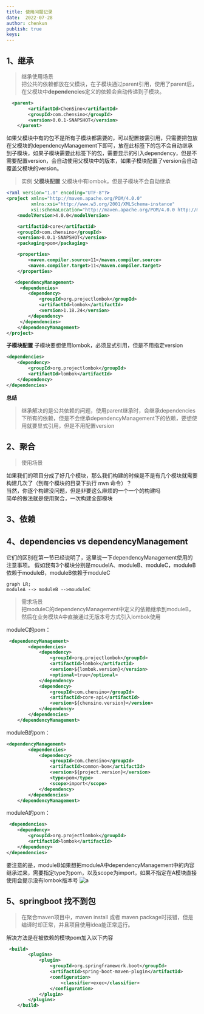 ```yaml
---
title: 使用问题记录
date:  2022-07-28
author: chenkun
publish: true
keys:
---
```


## 1、继承

> 继承使用场景  
把公共的依赖都放在父模块，在子模块通过parent引用，使用了parent后，在父模块中**dependencies**定义的依赖会自动传递到子模块。

```xml
  <parent>
        <artifactId>ChenSino</artifactId>
        <groupId>com.chensino</groupId>
        <version>0.0.1-SNAPSHOT</version>
    </parent>
```

如果父模块中有的包不是所有子模块都需要的，可以配置按需引用，只需要把包放在父模块的dependencyManagement下即可，放在此标签下的包不会自动继承到子模块，如果子模块需要此标签下的包，需要显示的引入dependency，但是不需要配置version，会自动使用父模块中的版本，如果子模块配置了version会自动覆盖父模块的version。

> 实例
**父模块配置**
父模块中有lombok，但是子模块不会自动继承

```xml
<?xml version="1.0" encoding="UTF-8"?>
<project xmlns="http://maven.apache.org/POM/4.0.0"
         xmlns:xsi="http://www.w3.org/2001/XMLSchema-instance"
         xsi:schemaLocation="http://maven.apache.org/POM/4.0.0 http://maven.apache.org/xsd/maven-4.0.0.xsd">
    <modelVersion>4.0.0</modelVersion>

    <artifactId>core</artifactId>
    <groupId>com.chensino</groupId>
    <version>0.0.1-SNAPSHOT</version>
    <packaging>pom</packaging>

    <properties>
        <maven.compiler.source>11</maven.compiler.source>
        <maven.compiler.target>11</maven.compiler.target>
    </properties>

   <dependencyManagement>
     <dependencies>
        <dependency>
            <groupId>org.projectlombok</groupId>
            <artifactId>lombok</artifactId>
            <version>1.18.24</version>
        </dependency>
     </dependencies>
    </dependencyManagement>
</project>
```

**子模块配置**
子模块要想使用lombok，必须显式引用，但是不用指定version

```xml
<dependencies>
    <dependency>
        <groupId>org.projectlombok</groupId>
        <artifactId>lombok</artifactId>
    </dependency>
</dependencies>
```

**总结**

>继承解决的是公共依赖的问题，使用parent继承时，会继承dependencies下所有的依赖，但是不会继承dependencyManagement下的依赖，要想使用就要显式引用，但是不用配置version

## 2、聚合

>使用场景  

如果我们的项目分成了好几个模块，那么我们构建的时候是不是有几个模块就需要构建几次了（到每个模块的目录下执行 mvn 命令）？  
当然，你逐个构建没问题，但是非要这么麻烦的一个一个的构建吗  
简单的做法就是使用聚合，一次构建全部模块  

## 3、依赖

## 4、dependencies  vs dependencyManagement

它们的区别在第一节已经说明了，这里说一下dependencyManagement使用的注意事项。
假如我有3个模块分别是moudelA、moduleB、moduleC，moduleB依赖于moduleB，moduleB依赖于moduleC

```mermaid
graph LR;
moduleA --> moduleB -->mouduleC
```

> 需求场景  
> 把moduleC的dependencyManagement中定义的依赖继承到moduleB，然后在业务模块A中直接通过无版本号方式引入lombok使用

moduleC的pom：

```xml
 <dependencyManagement>
        <dependencies>
            <dependency>
                <groupId>org.projectlombok</groupId>
                <artifactId>lombok</artifactId>
                <version>${lombok.version}</version>
                <optional>true</optional>
            </dependency>
            <dependency>
                <groupId>com.chensino</groupId>
                <artifactId>core-api</artifactId>
                <version>${chensino.version}</version>
            </dependency>
        </dependencies>
    </dependencyManagement>
```

moduleB的pom：

```xml
<dependencyManagement>
        <dependencies>
            <dependency>
                <groupId>com.chensino</groupId>
                <artifactId>common-bom</artifactId>
                <version>${project.version}</version>
                <type>pom</type>
                <scope>import</scope>
            </dependency>     
        </dependencies>
    </dependencyManagement>
```

moduleA的pom：

```xml
 <dependencies>
    <dependency>
        <groupId>org.projectlombok</groupId>
        <artifactId>lombok</artifactId>
    </dependency>
</dependencies>
```

要注意的是，moduleB如果想把moduleA中dependencyManagement中的内容继承过来，需要指定type为pom，以及scope为import，如果不指定在A模块直接使用会提示没有lombok版本号
![a](https://afatpig.oss-cn-chengdu.aliyuncs.com/blog/20220728151559.png)

## 5、springboot 找不到包

> 在聚合maven项目中，maven install 或者 maven package时报错，但是编译时却正常，并且项目使用idea能正常运行。

解决方法是在被依赖的模块pom加入以下内容

```xml
 <build>
        <plugins>
            <plugin>
                <groupId>org.springframework.boot</groupId>
                <artifactId>spring-boot-maven-plugin</artifactId>
                <configuration>
                    <classifier>exec</classifier>
                </configuration>
            </plugin>
        </plugins>
    </build>
```

